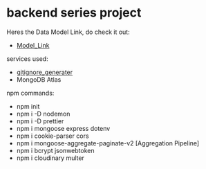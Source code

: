 # backend series project

Heres the Data Model Link, do check it out:
- [Model_Link](https://app.eraser.io/workspace/ovt3zEJbt1j4ZUbNRQUh?origin=share)

services used:
- [gitignore_generater](https://mrkandreev.name/snippets/gitignore-generator/#Node)
- MongoDB Atlas

npm commands:
- npm init
- npm i -D nodemon
- npm i -D prettier
- npm i mongoose express dotenv
- npm i cookie-parser cors
- npm i mongoose-aggregate-paginate-v2  [Aggregation Pipeline]
- npm i bcrypt jsonwebtoken
- npm i cloudinary multer